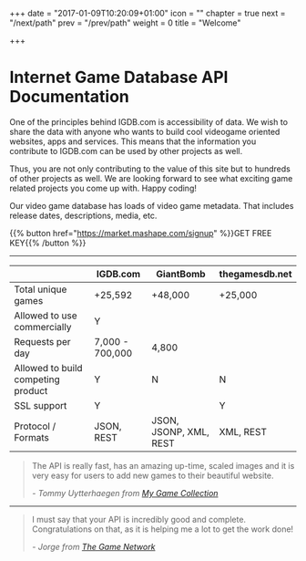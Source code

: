 +++
date = "2017-01-09T10:20:09+01:00"
icon = "<b class='fa fa-hand-peace-o'></b>"
chapter = true
next = "/next/path"
prev = "/prev/path"
weight = 0
title = "Welcome"

+++

# Internet Game Database API Documentation

One of the principles behind IGDB.com is accessibility of data. We wish to share the data with anyone who wants to build cool videogame oriented websites, apps and services. This means that the information you contribute to IGDB.com can be used by other projects as well.

Thus, you are not only contributing to the value of this site but to hundreds of other projects as well. We are looking forward to see what exciting game related projects you come up with. Happy coding!

Our video game database has loads of video game metadata. That includes release dates, descriptions, media, etc.

{{% button href="https://market.mashape.com/signup" %}}GET FREE KEY{{% /button %}}

---

|  | IGDB.com | GiantBomb  | thegamesdb.net |
|---|---|---|---|
| Total unique games                 | +25,592         | +48,000                | +25,000        |
| Allowed to use commercially        | Y               |                        |                |
| Requests per day                   | 7,000 - 700,000 | 4,800                  |                |
| Allowed to build competing product | Y               | N                      | N              |
| SSL support                        | Y               |                        | Y              |
| Protocol / Formats                 | JSON, REST      | JSON, JSONP, XML, REST | XML, REST      |

> The API is really fast, has an amazing up-time, scaled images and it is very easy for users to add new games to their beautiful website.
> 
> _- Tommy Uytterhaegen from [My Game Collection](http://igdb.com/r/api-mgc)_

---

> I must say that your API is incredibly good and complete. Congratulations on that, as it is helping me a lot to get the work done!
> 
> _- Jorge from [The Game Network](http://thegamenetworkapp.com/)_